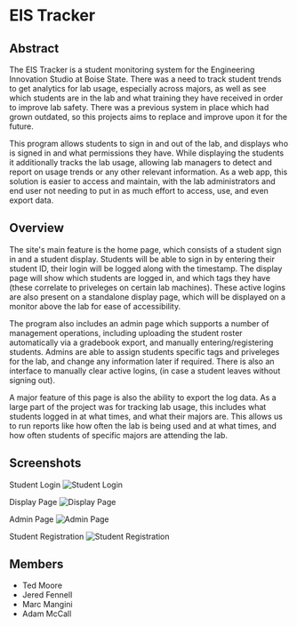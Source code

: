 # EIS Tracker
## Abstract
The EIS Tracker is a student monitoring system for the Engineering Innovation Studio at Boise State.
There was a need to track student trends to get analytics for lab usage, especially across majors, as
well as see which students are in the lab and what training they have received in order to improve
lab safety. There was a previous system in place which had grown outdated, so this projects aims
to replace and improve upon it for the future.

This program allows students to sign in and out of the lab, and displays who is signed in and
what permissions they have. While displaying the students it additionally tracks the lab
usage, allowing lab managers to detect and report on usage trends or any other relevant information.
As a web app, this solution is easier to access and maintain, with the lab administrators and 
end user not needing to put in as much effort to access, use, and even export data.

## Overview

The site's main feature is the home page, which consists of a student sign in and a student display.
Students will be able to sign in by entering their student ID, their login will be logged along with the timestamp.
The display page will show which students are logged in, and which tags they have (these correlate to priveleges 
on certain lab machines). These active logins are also present on a standalone display page, which will be
displayed on a monitor above the lab for ease of accessibility.

The program also includes an admin page which supports a number of management operations, including
uploading the student roster automatically via a gradebook export, and manually entering/registering
students. Admins are able to assign students specific tags and priveleges for the lab, and change
any information later if required. There is also an interface to manually clear active logins,
(in case a student leaves without signing out).

A major feature of this page is also the ability to export the log data. As a large part of the 
project was for tracking lab usage, this includes what students logged in at what times, and
what their majors are. This allows us to run reports like how often the lab is being used and 
at what times, and how often students of specific majors are attending the lab.

## Screenshots

Student Login
![Student Login](https://i.imgur.com/jPs6iMM.png)

Display Page
![Display Page](https://i.imgur.com/KhUyjpw.png)

Admin Page
![Admin Page](https://i.imgur.com/JOPz95R.png)

Student Registration
![Student Registration](https://i.imgur.com/IAoT8cQ.png)

## Members

- Ted Moore
- Jered Fennell
- Marc Mangini
- Adam McCall
